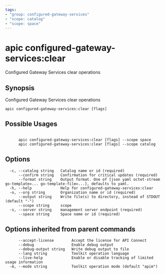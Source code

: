```yaml
---
tags:
- "group: configured-gateway-services"
- "scope: catalog"
- "scope: space"
---
```

# apic configured-gateway-services:clear

Configured Gateway Services clear operations

## Synopsis

Configured Gateway Services clear operations

```
apic configured-gateway-services:clear [flags]
```

## Possible Usages

```

      apic configured-gateway-services:clear [flags] --scope space
      apic configured-gateway-services:clear [flags] --scope catalog

```

## Options

```
  -c, --catalog string   Catalog name or id (required)
      --confirm string   Confirmation for critical updates (required)
      --format string    Output format. One of [json yaml octet-stream go-template=... go-template-file=...], defaults to yaml.
  -h, --help             Help for configured-gateway-services:clear
  -o, --org string       Organization name or id (required)
      --output string    Write file(s) to directory, instead of STDOUT (default "-")
      --scope string     scope
  -s, --server string    management server endpoint (required)
      --space string     Space name or id (required)
```

## Options inherited from parent commands

```
      --accept-license        Accept the license for API Connect
      --debug                 Enable debug output
      --debug-output string   Write debug output to file
      --lang string           Toolkit operation language
      --live-help             Enable or disable tracking of limited usage information
  -m, --mode string           Toolkit operation mode (default "apim")
```
